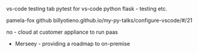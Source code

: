 vs-code testing tab
pytest for vs-code
python flask - testing etc.

pamela-fox github
billyotieno.github.io/my-py-talks/configure-vscode/#/21

no - cloud at customer appliance to run paas
- Merseey - providing a roadmap to on-premise